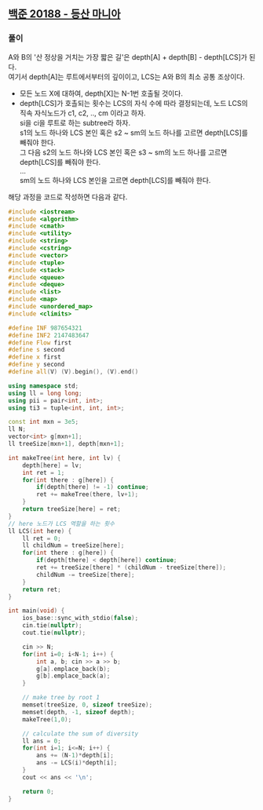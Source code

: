 ## [백준 20188 - 등산 마니아](https://www.acmicpc.net/problem/20188)

### 풀이
A와 B의 '산 정상을 거치는 가장 짧은 길'은 depth[A] + depth[B] - depth[LCS]가 된다.  
여기서 depth[A]는 루트에서부터의 깊이이고, LCS는 A와 B의 최소 공통 조상이다.

- 모든 노드 X에 대하여, depth[X]는 N-1번 호출될 것이다.  
- depth[LCS]가 호촐되는 횟수는 LCS의 자식 수에 따라 결정되는데, 노드 LCS의 직속 자식노드가 c1, c2, .., cm 이라고 하자.   
  si을 ci을 루트로 하는 subtree라 하자.  
  s1의 노드 하나와 LCS 본인 혹은 s2 ~ sm의 노드 하나를 고르면 depth[LCS]를 빼줘야 한다.  
  그 다음 s2의 노드 하나와 LCS 본인 혹은 s3 ~ sm의 노드 하나를 고르면 depth[LCS]를 빼줘야 한다.  
  ...  
  sm의 노드 하나와 LCS 본인을 고르면 depth[LCS]를 빼줘야 한다.  

해당 과정을 코드로 작성하면 다음과 같다.

```c++
#include <iostream>
#include <algorithm>
#include <cmath>
#include <utility>
#include <string>
#include <cstring>
#include <vector>
#include <tuple>
#include <stack>
#include <queue>
#include <deque>
#include <list>
#include <map>
#include <unordered_map>
#include <climits>

#define INF 987654321
#define INF2 2147483647
#define Flow first
#define s second
#define x first
#define y second
#define all(V) (V).begin(), (V).end()

using namespace std;
using ll = long long;
using pii = pair<int, int>;
using ti3 = tuple<int, int, int>;

const int mxn = 3e5;
ll N;
vector<int> g[mxn+1];
ll treeSize[mxn+1], depth[mxn+1];

int makeTree(int here, int lv) {
    depth[here] = lv;
    int ret = 1;
    for(int there : g[here]) {
        if(depth[there] != -1) continue;
        ret += makeTree(there, lv+1);
    }
    return treeSize[here] = ret;
}
// here 노드가 LCS 역할을 하는 횟수
ll LCS(int here) {
    ll ret = 0;
    ll childNum = treeSize[here];
    for(int there : g[here]) {
        if(depth[there] < depth[here]) continue;
        ret += treeSize[there] * (childNum - treeSize[there]);
        childNum -= treeSize[there];
    }
    return ret;
}

int main(void) {
    ios_base::sync_with_stdio(false);
    cin.tie(nullptr);
    cout.tie(nullptr);

    cin >> N;
    for(int i=0; i<N-1; i++) {
        int a, b; cin >> a >> b;
        g[a].emplace_back(b);
        g[b].emplace_back(a);
    }

    // make tree by root 1
    memset(treeSize, 0, sizeof treeSize);
    memset(depth, -1, sizeof depth);
    makeTree(1,0);

    // calculate the sum of diversity
    ll ans = 0;
    for(int i=1; i<=N; i++) {
        ans += (N-1)*depth[i];
        ans -= LCS(i)*depth[i];
    }
    cout << ans << '\n';

    return 0;
}
```